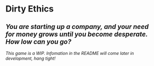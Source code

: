 # Dirty Ethics
## *You are starting up a company, and your need for money grows until you become desperate. How low can you go?*

*This game is a WIP. Infomation in the README will come later in development, hang tight!*
